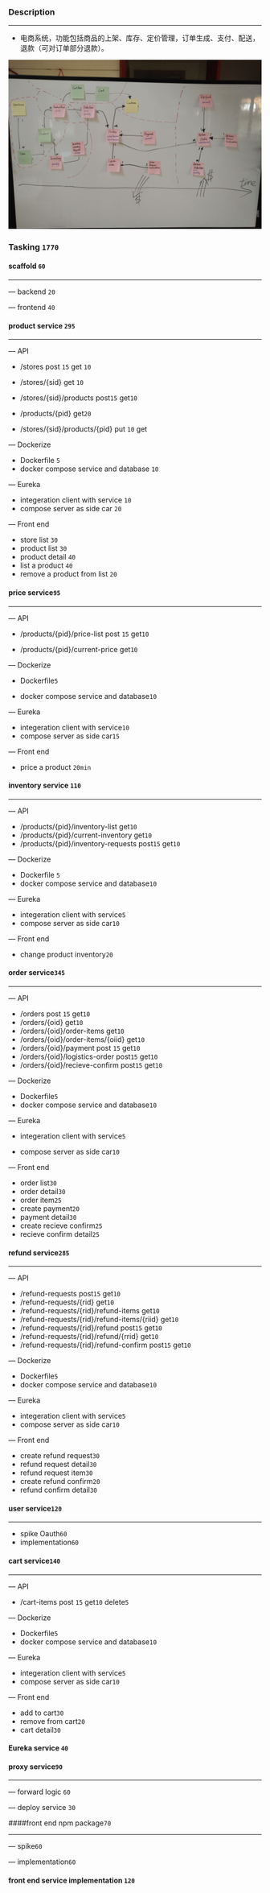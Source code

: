 ### Description

------

- 电商系统，功能包括商品的上架、库存、定价管理，订单生成、支付、配送，退款（可对订单部分退款）。


![snap](https://github.com/SigridZhangSY/shopify/blob/master/chore/model.JPEG?raw=true)

### Tasking `1770`

#### scaffold   `60` 

---

— backend   `20`

— frontend  `40` 



#### product service `295`

------

— API

- /stores         post `15`      get `10`
- /stores/{sid}           get `10`


- /stores/{sid}/products     post`15`	   get`10`    
- /products/{pid}     get`20`   
- /stores/{sid}/products/{pid}      put `10`   get

— Dockerize

- Dockerfile `5`
- docker compose service and database `10`

— Eureka

- integeration client with service `10`
- compose server as side car `20`

— Front end

- store list `30`
- product list `30`
- product detail `40`
- list a product `40`
- remove a product from list `20`

#### price service`95`

------

— API

- /products/{pid}/price-list     post `15`     get`10`

- /products/{pid}/current-price      get`10`

— Dockerize

- Dockerfile`5`

- docker compose service and database`10`

— Eureka

- integeration client with service`10`
- compose server as side car`15`

— Front end

- price a product `20min`

#### inventory service `110`

------

— API

- /products/{pid}/inventory-list      get`10`
- /products/{pid}/current-inventory          get`10`
- /products/{pid}/inventory-requests  post`15`    get`10`


— Dockerize

- Dockerfile `5`
- docker compose service and database`10`

— Eureka

- integeration client with service`5`
- compose server as side car`10`

— Front end

- change product inventory`20`


#### order service`345`

---

— API

- /orders		post  `15`        get`10`
- /orders/{oid}            get`10`
- /orders/{oid}/order-items       get`10`
- /orders/{oid}/order-items/{oiid}       get`10`
- /orders/{oid}/payment         post  `15`         get`10`
- /orders/{oid}/logistics-order          post`15`         get`10`
- /orders/{oid}/recieve-confirm         post`15`         get`10`


— Dockerize

- Dockerfile`5`
- docker compose service and database`10`

— Eureka

- integeration client with service`5`

- compose server as side car`10`

— Front  end

- order list`30`
- order detail`30`
- order item`25`
- create payment`20`
- payment detail`30`
- create recieve confirm`25`
- recieve confirm detail`25`

#### refund service`285`

---

— API

- /refund-requests       post`15`       get`10`
- /refund-requests/{rid}       get`10`
- /refund-requests/{rid}/refund-items    get`10`
- /refund-requests/{rid}/refund-items/{riid}    get`10`
- /refund-requests/{rid}/refund       post`15`         get`10`
- /refund-requests/{rid}/refund/{rrid}        get`10`
- /refund-requests/{rid}/refund-confirm       post`15`       get`10`

— Dockerize

- Dockerfile`5`
- docker compose service and database`10`

— Eureka

- integeration client with service`5`
- compose server as side car`10`

— Front  end

- create refund request`30`
- refund request detail`30`
- refund request item`30`
- create refund confirm`20`
- refund confirm detail`30`

#### user service`120`

---

- spike Oauth`60`
- implementation`60`


#### cart service`140`

---

— API

- /cart-items      post `15`   get`10`   delete`5`


— Dockerize

- Dockerfile`5`
- docker compose service and database`10`

— Eureka

- integeration client with service`5`
- compose server as side car`10`

— Front  end

- add to cart`30`
- remove from cart`20`
- cart detail`30`



#### Eureka  service `40`

#### proxy service`90`

---

— forward logic `60`

— deploy service `30`

####front end npm package`70`

---

— spike`60`

— implementation`60`



#### front end service implementation `120`









